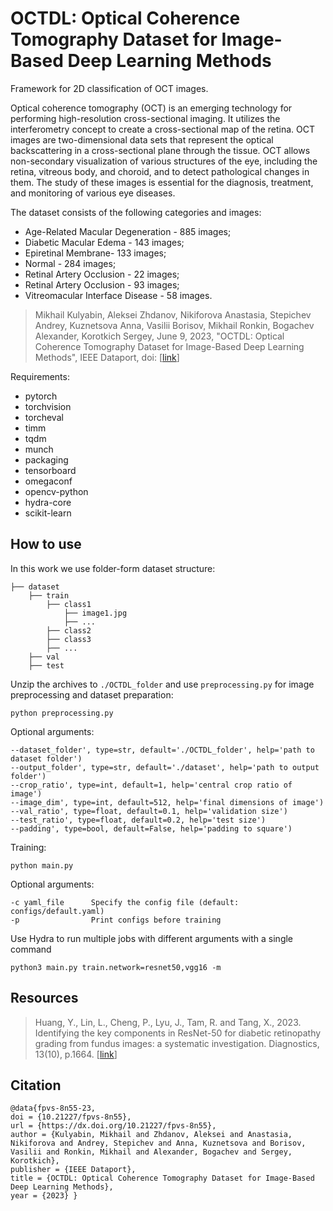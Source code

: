# OCTDL: Optical Coherence Tomography Dataset for Image-Based Deep Learning Methods

Framework for 2D classification of OCT images.

Optical coherence tomography (OCT) is an emerging technology for performing high-resolution cross-sectional imaging. 
It utilizes the interferometry concept to create a cross-sectional map of the retina. 
OCT images are two-dimensional data sets that represent the optical backscattering in a cross-sectional plane 
through the tissue. 
OCT allows non-secondary visualization of various structures of the eye, including the retina, vitreous body,
and choroid, and to detect pathological changes in them. 
The study of these images is essential for the diagnosis, treatment, and monitoring of various eye diseases.

The dataset consists of the following categories and images:

- Age-Related Macular Degeneration - 885 images;
- Diabetic Macular Edema - 143 images;
- Epiretinal Membrane- 133 images;
- Normal - 284 images;
- Retinal Artery Occlusion - 22 images;
- Retinal Artery Occlusion - 93 images;
- Vitreomacular Interface Disease - 58 images.


> Mikhail Kulyabin, Aleksei Zhdanov, Nikiforova Anastasia, Stepichev Andrey, Kuznetsova Anna, Vasilii Borisov, Mikhail Ronkin, Bogachev Alexander, Korotkich Sergey, June 9, 2023, "OCTDL: Optical Coherence Tomography Dataset for Image-Based Deep Learning Methods", 
> IEEE Dataport, doi: [[link](https://dx.doi.org/10.21227/fpvs-8n55)]

Requirements:
- pytorch
- torchvision
- torcheval
- timm
- tqdm
- munch
- packaging
- tensorboard
- omegaconf
- opencv-python
- hydra-core
- scikit-learn



## How to use
In this work we use folder-form dataset structure:
```
├── dataset
    ├── train
        ├── class1
            ├── image1.jpg
            ├── ...
        ├── class2
        ├── class3
        ├── ...
    ├── val
    ├── test
```
Unzip the archives to `./OCTDL_folder` and use `preprocessing.py` for image preprocessing and dataset preparation:
```
python preprocessing.py
```
Optional arguments:
```
--dataset_folder', type=str, default='./OCTDL_folder', help='path to dataset folder')
--output_folder', type=str, default='./dataset', help='path to output folder')
--crop_ratio', type=int, default=1, help='central crop ratio of image')
--image_dim', type=int, default=512, help='final dimensions of image')
--val_ratio', type=float, default=0.1, help='validation size')
--test_ratio', type=float, default=0.2, help='test size')
--padding', type=bool, default=False, help='padding to square')
```

Training:

```shell
python main.py
```

Optional arguments:
```
-c yaml_file      Specify the config file (default: configs/default.yaml)
-p                Print configs before training
```

Use Hydra to run multiple jobs with different arguments with a single command
```
python3 main.py train.network=resnet50,vgg16 -m
```

## Resources

> Huang, Y., Lin, L., Cheng, P., Lyu, J., Tam, R. and Tang, X., 2023. Identifying the key components in ResNet-50 for diabetic retinopathy grading from fundus images: a systematic investigation. Diagnostics, 13(10), p.1664. [[link](https://www.mdpi.com/2075-4418/13/10/1664)]


## Citation
```
@data{fpvs-8n55-23,
doi = {10.21227/fpvs-8n55},
url = {https://dx.doi.org/10.21227/fpvs-8n55},
author = {Kulyabin, Mikhail and Zhdanov, Aleksei and Anastasia, Nikiforova and Andrey, Stepichev and Anna, Kuznetsova and Borisov, Vasilii and Ronkin, Mikhail and Alexander, Bogachev and Sergey, Korotkich},
publisher = {IEEE Dataport},
title = {OCTDL: Optical Coherence Tomography Dataset for Image-Based Deep Learning Methods},
year = {2023} } 
```
